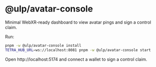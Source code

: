 # @ulp/avatar-console

Minimal WebXR-ready dashboard to view avatar pings and sign a control claim.

Run:

```bash
pnpm -w @ulp/avatar-console install
TETRA_HUB_URL=ws://localhost:8081 pnpm -w @ulp/avatar-console start
```

Open http://localhost:5174 and connect a wallet to sign a control claim.
